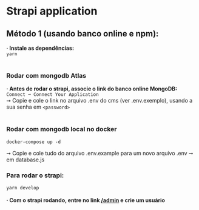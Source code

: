 # Strapi application

## Método 1 (usando banco online e npm):
<b>· Instale as dependências:</b><br>
```yarn``` <br><br>
### Rodar com mongodb Atlas
<b>· Antes de rodar o strapi, associe o link do banco online MongoDB:</b><br>
```Connect ➞ Connect Your Application```<br>
➞ Copie e cole o link no arquivo .env do cms (ver .env.exemplo), usando a sua senha em ```<password>``` <br><br>
### Rodar com mongodb local no docker
  ``` docker-compose up -d ```

➞ Copie e cole tudo do arquivo .env.example para um novo arquivo .env
➞ em database.js 
### Para rodar o strapi:
```yarn develop```<br><br>
<b>· Com o strapi rodando, entre no link [/admin](http://localhost:1337/admin) e crie um usuário </b>
